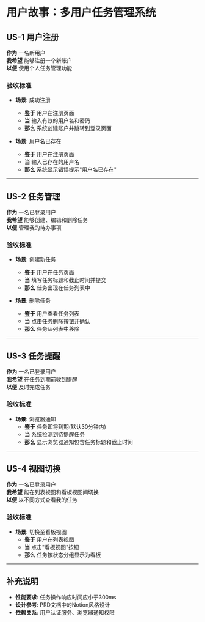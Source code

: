 # 用户故事：多用户任务管理系统

## US-1 用户注册
**作为** 一名新用户  
**我希望** 能够注册一个新账户  
**以便** 使用个人任务管理功能  

### 验收标准
* **场景**: 成功注册
  * **鉴于** 用户在注册页面
  * **当** 输入有效的用户名和密码
  * **那么** 系统创建账户并跳转到登录页面

* **场景**: 用户名已存在
  * **鉴于** 用户在注册页面
  * **当** 输入已存在的用户名
  * **那么** 系统显示错误提示"用户名已存在"

---

## US-2 任务管理
**作为** 一名已登录用户  
**我希望** 能够创建、编辑和删除任务  
**以便** 管理我的待办事项  

### 验收标准
* **场景**: 创建新任务
  * **鉴于** 用户在任务页面
  * **当** 填写任务标题和截止时间并提交
  * **那么** 任务出现在任务列表中

* **场景**: 删除任务
  * **鉴于** 用户查看任务列表
  * **当** 点击任务删除按钮并确认
  * **那么** 任务从列表中移除

---

## US-3 任务提醒
**作为** 一名已登录用户  
**我希望** 在任务到期前收到提醒  
**以便** 及时完成任务  

### 验收标准
* **场景**: 浏览器通知
  * **鉴于** 任务即将到期(默认30分钟内)
  * **当** 系统检测到待提醒任务
  * **那么** 显示浏览器通知包含任务标题和截止时间

---

## US-4 视图切换
**作为** 一名已登录用户  
**我希望** 能在列表视图和看板视图间切换  
**以便** 以不同方式查看我的任务  

### 验收标准
* **场景**: 切换至看板视图
  * **鉴于** 用户在列表视图
  * **当** 点击"看板视图"按钮
  * **那么** 任务按状态分组显示为看板

---

## 补充说明
- **性能要求**: 任务操作响应时间应小于300ms
- **设计参考**: PRD文档中的Notion风格设计
- **依赖关系**: 用户认证服务、浏览器通知权限
